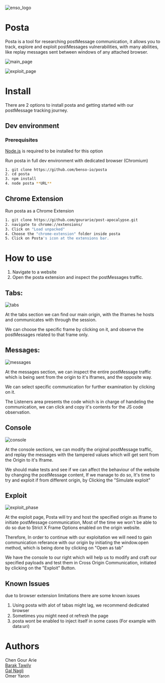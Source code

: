 ![enso_logo](https://raw.githubusercontent.com/naglienso/naglienso.github.io/main/images/Logo%20vertical%20-%20dark%403x.png)

# Posta
Posta is a tool for researching postMessage communication, it allows you to track, explore and exploit postMessages vulnerabilities, with many abilities, like replay messages sent between windows of any attached browser.

![main_page](https://raw.githubusercontent.com/naglienso/naglienso.github.io/main/images/main_page.png)

![exploit_page](https://raw.githubusercontent.com/naglienso/naglienso.github.io/main/images/exploit_page.png)

# Install
There are 2 options to install posta and getting started with our postMessage tracking journey.

## Dev environment

### Prerequisites
[Node.js](https://nodejs.org/en/download/) is required to be installed for this option

Run posta in full dev environment with dedicated browser (Chromium)

```bash
1. git clone https://github.com/benso-io/posta
2. cd posta
3. npm install
4. node posta **URL**
```

## Chrome Extension
Run posta as a Chrome Extension

```bash
1. git clone https://github.com/gourarie/post-apocalypse.git
2. navigate to chrome://extensions/
3. Click on "Load unpacked"
4. Choose the "chrome-extension" folder inside posta
5. Click on Posta's icon at the extensions bar.
```

# How to use
1. Navigate to a website
2. Open the posta extension and inspect the postMessages traffic.

## Tabs:
![tabs](https://raw.githubusercontent.com/naglienso/naglienso.github.io/main/images/tabs.png)

At the tabs section we can find our main origin, with the Iframes he hosts and communicates with through the session.

We can choose the specific frame by clicking on it, and observe the postMessages related to that frame only.

## Messages:
![messages](https://raw.githubusercontent.com/naglienso/naglienso.github.io/main/images/messages.png)

At the messages section, we can inspect the entire postMessage traffic which is being sent from the origin to it's Iframes, and the opposite way.

We can select specific communication for further examination by clicking on it.

The Listeners area presents the code which is in charge of handeling the communication, we can click and copy it's contents for the JS code observation.

## Console
![console](https://raw.githubusercontent.com/naglienso/naglienso.github.io/main/images/console.png)

At the console sections, we can modify the original postMessage traffic, and replay the messages with the tampered values which will get sent from the Origin to it's Iframe.

We should make tests and see if we can affect the behaviour of the website by changing the postMessage content, If we manage to do so, It's time to try and exploit if from different origin, by Clicking the "Simulate exploit"

## Exploit
![exploit_phase](https://raw.githubusercontent.com/naglienso/naglienso.github.io/main/images/exploit_phase.png)

At the exploit page, Posta will try and host the specified origin as Iframe to initiate postMessage communication, Most of the time we won't be able to do so due to Strict X Frame Options enabled on the origin website.

Therefore, In order to continue with our exploitation we will need to gain communication referance with our origin by initiating the window.open method, which is being done by clicking on "Open as tab"

We have the console to our right which will help us to modify and craft our specified payloads and test them in Cross Origin Communication, initiated by clicking on the "Exploit" Button.

 
## Known Issues
due to browser extension limitations there are some known issues
1. Using posta with alot of tabas might lag, we recommend dedicated browser
2. Sometimes you might need ot refresh the page
3. posta wont be enabled to inject itself in some cases (For example with data:uri)

# Authors
Chen Gour Arie<br>
[Barak Tawily](https://quitten.github.io/)<br>
[Gal Nagli](https://github.com/NagliNagli)<br>
Omer Yaron
